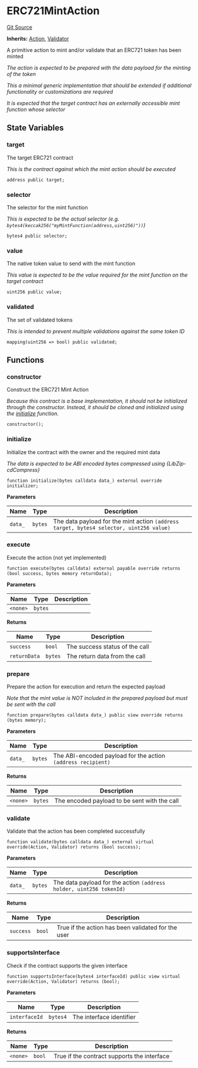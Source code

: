 # ERC721MintAction
[Git Source](https://github.com/rabbitholegg/boost-protocol/blob/00a29d18bb9e82e36d30703c29f8dfdef1d915df/src/actions/ERC721MintAction.sol)

**Inherits:**
[Action](/src/actions/Action.sol/abstract.Action.md), [Validator](/src/validators/Validator.sol/abstract.Validator.md)

A primitive action to mint and/or validate that an ERC721 token has been minted

*The action is expected to be prepared with the data payload for the minting of the token*

*This a minimal generic implementation that should be extended if additional functionality or customizations are required*

*It is expected that the target contract has an externally accessible mint function whose selector*


## State Variables
### target
The target ERC721 contract

*This is the contract against which the mint action should be executed*


```solidity
address public target;
```


### selector
The selector for the mint function

*This is expected to be the actual selector (e.g. `bytes4(keccak256("myMintFunction(address,uint256)"))`)*


```solidity
bytes4 public selector;
```


### value
The native token value to send with the mint function

*This value is expected to be the value required for the mint function on the target contract*


```solidity
uint256 public value;
```


### validated
The set of validated tokens

*This is intended to prevent multiple validations against the same token ID*


```solidity
mapping(uint256 => bool) public validated;
```


## Functions
### constructor

Construct the ERC721 Mint Action

*Because this contract is a base implementation, it should not be initialized through the constructor. Instead, it should be cloned and initialized using the [initialize](/src/actions/ERC721MintAction.sol/contract.ERC721MintAction.md#initialize) function.*


```solidity
constructor();
```

### initialize

Initialize the contract with the owner and the required mint data

*The data is expected to be ABI encoded bytes compressed using {LibZip-cdCompress}*


```solidity
function initialize(bytes calldata data_) external override initializer;
```
**Parameters**

|Name|Type|Description|
|----|----|-----------|
|`data_`|`bytes`|The data payload for the mint action `(address target, bytes4 selector, uint256 value)`|


### execute

Execute the action (not yet implemented)


```solidity
function execute(bytes calldata) external payable override returns (bool success, bytes memory returnData);
```
**Parameters**

|Name|Type|Description|
|----|----|-----------|
|`<none>`|`bytes`||

**Returns**

|Name|Type|Description|
|----|----|-----------|
|`success`|`bool`|The success status of the call|
|`returnData`|`bytes`|The return data from the call|


### prepare

Prepare the action for execution and return the expected payload

*Note that the mint value is NOT included in the prepared payload but must be sent with the call*


```solidity
function prepare(bytes calldata data_) public view override returns (bytes memory);
```
**Parameters**

|Name|Type|Description|
|----|----|-----------|
|`data_`|`bytes`|The ABI-encoded payload for the action `(address recipient)`|

**Returns**

|Name|Type|Description|
|----|----|-----------|
|`<none>`|`bytes`|The encoded payload to be sent with the call|


### validate

Validate that the action has been completed successfully


```solidity
function validate(bytes calldata data_) external virtual override(Action, Validator) returns (bool success);
```
**Parameters**

|Name|Type|Description|
|----|----|-----------|
|`data_`|`bytes`|The data payload for the action `(address holder, uint256 tokenId)`|

**Returns**

|Name|Type|Description|
|----|----|-----------|
|`success`|`bool`|True if the action has been validated for the user|


### supportsInterface

Check if the contract supports the given interface


```solidity
function supportsInterface(bytes4 interfaceId) public view virtual override(Action, Validator) returns (bool);
```
**Parameters**

|Name|Type|Description|
|----|----|-----------|
|`interfaceId`|`bytes4`|The interface identifier|

**Returns**

|Name|Type|Description|
|----|----|-----------|
|`<none>`|`bool`|True if the contract supports the interface|


